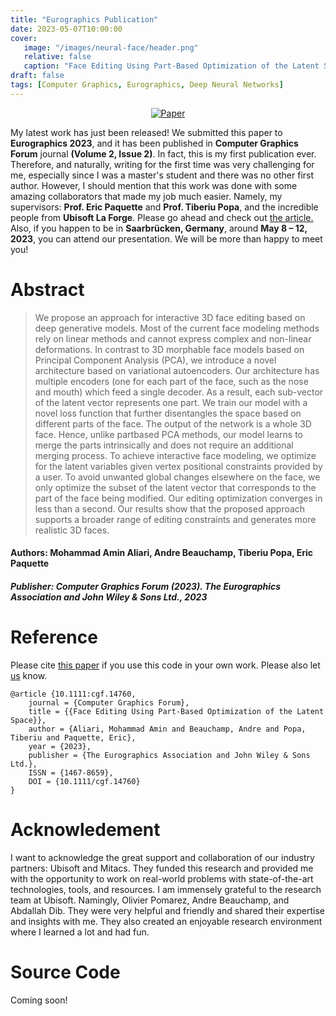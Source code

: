 ```yaml
---
title: "Eurographics Publication"
date: 2023-05-07T10:00:00
cover:
   image: "/images/neural-face/header.png"
   relative: false
   caption: "Face Editing Using Part‑Based Optimization of the Latent Space"
draft: false
tags: [Computer Graphics, Eurographics, Deep Neural Networks]
---
```

<div align='center'>
    <a href='https://diglib.eg.org/handle/10.1111/cgf14760' target='_blank'><img loading="lazy" src="https://img.shields.io/badge/Paper-nueral--face-blue" alt="Paper" /></a>
</div>

My latest work has just been released! We submitted this paper to **Eurographics 2023**, and it has been published in **Computer Graphics Forum** journal **(Volume 2, Issue 2)**. In fact, this is my first publication ever.
Therefore, and naturally, writing for the first time was very challenging for me, especially since I was a master's student and there was no other first author.
However, I should mention that this work was done with some amazing collaborators that made my job much easier. Namely, my supervisors: **Prof. Eric Paquette** and **Prof. Tiberiu Popa**, and the incredible people from **Ubisoft La Forge**.
Please go ahead and check out [the article.](https://diglib.eg.org/handle/10.1111/cgf14760) Also, if you happen to be in **Saarbrücken, Germany**, around **May 8 – 12, 2023**, you can attend our presentation.
We will be more than happy to meet you!

# Abstract
> We propose an approach for interactive 3D face editing based on deep generative models. Most of the current face modeling methods rely on linear methods and cannot express complex and non-linear deformations. In contrast to 3D morphable face models based on Principal Component Analysis (PCA), we introduce a novel architecture based on variational autoencoders. Our architecture has multiple encoders (one for each part of the face, such as the nose and mouth) which feed a single decoder. As a result, each sub-vector of the latent vector represents one part. We train our model with a novel loss function that further disentangles the space based on different parts of the face. The output of the network is a whole 3D face. Hence, unlike partbased PCA methods, our model learns to merge the parts intrinsically and does not require an additional merging process. To achieve interactive face modeling, we optimize for the latent variables given vertex positional constraints provided by a user. To avoid unwanted global changes elsewhere on the face, we only optimize the subset of the latent vector that corresponds to the part of the face being modified. Our editing optimization converges in less than a second. Our results show that the proposed approach supports a broader range of editing constraints and generates more realistic 3D faces.

#### Authors: Mohammad Amin Aliari, Andre Beauchamp, Tiberiu Popa, Eric Paquette
##### Publisher: Computer Graphics Forum (2023). The Eurographics Association and John Wiley & Sons Ltd., 2023

# Reference
Please cite [this paper](https://diglib.eg.org/handle/10.1111/cgf14760) if you use this code in your own work. Please also let [us](mailto:eric.paquette@etsmtl.ca) know.
```
@article {10.1111:cgf.14760,
	journal = {Computer Graphics Forum},
	title = {{Face Editing Using Part-Based Optimization of the Latent Space}},
	author = {Aliari, Mohammad Amin and Beauchamp, Andre and Popa, Tiberiu and Paquette, Eric},
	year = {2023},
	publisher = {The Eurographics Association and John Wiley & Sons Ltd.},
	ISSN = {1467-8659},
	DOI = {10.1111/cgf.14760}
}
```

# Acknowledement
I want to acknowledge the great support and collaboration of our industry partners: Ubisoft and Mitacs.
They funded this research and provided me with the opportunity to work on real-world problems with state-of-the-art technologies, tools, and resources.
I am immensely grateful to the research team at Ubisoft. Namingly, Olivier Pomarez, Andre Beauchamp, and Abdallah Dib.
They were very helpful and friendly and shared their expertise and insights with me.
They also created an enjoyable research environment where I learned a lot and had fun.

# Source Code
Coming soon!